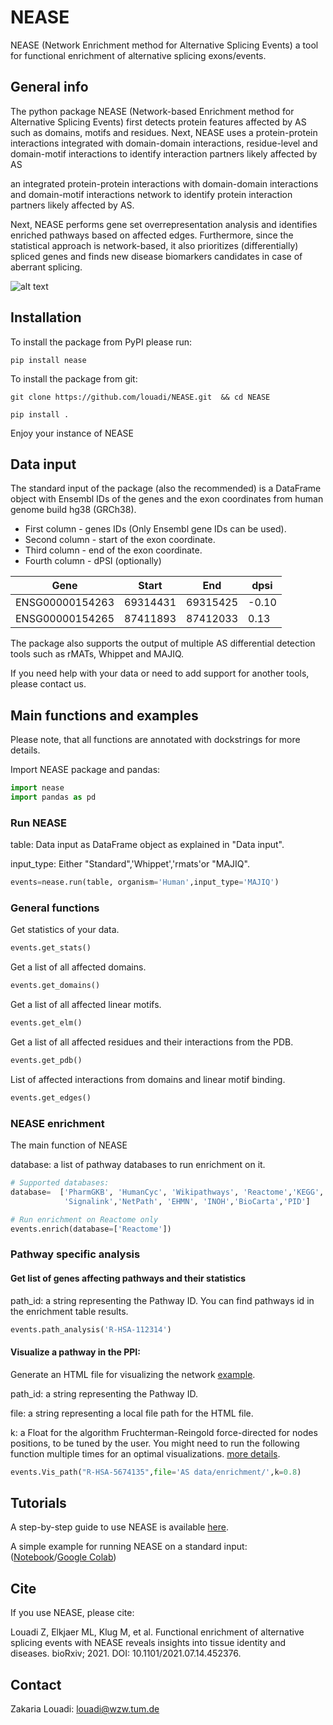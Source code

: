 # NEASE
NEASE  (Network Enrichment method for Alternative Splicing Events) a tool for functional enrichment of alternative splicing exons/events. 


## General info
The python package NEASE (Network-based Enrichment method for Alternative Splicing Events) first detects protein features affected by AS such as domains, motifs and residues. Next, NEASE uses  a protein-protein interactions integrated with domain-domain interactions, residue-level and domain-motif interactions to identify interaction partners likely affected by AS


an integrated protein-protein interactions with domain-domain interactions and domain-motif interactions network to identify protein interaction partners likely affected by AS. 

Next, NEASE performs gene set overrepresentation analysis and identifies enriched pathways based on affected edges. Furthermore, since the statistical approach is network-based, it also prioritizes (differentially) spliced genes and finds new disease biomarkers candidates in case of aberrant splicing.


![alt text](https://user-images.githubusercontent.com/22538496/122232299-6a25cb00-cebb-11eb-8230-b16b6db81b01.png)



## Installation

To install the package from PyPI please run:

`pip install nease` 

To install the package from git:

`git clone https://github.com/louadi/NEASE.git  && cd NEASE`

`pip install .`


Enjoy your instance of NEASE




## Data input

The standard input of the package (also the recommended) is a DataFrame object with Ensembl IDs of the genes and the exon coordinates from human genome build hg38 (GRCh38).

- First column  - genes IDs (Only Ensembl gene IDs can be used).
- Second column - start of the exon coordinate.
- Third column  - end of the exon coordinate.
- Fourth column - dPSI (optionally)



| Gene              |   Start   |   End     |dpsi  | 
|-------------------|-----------|-----------|------|
| ENSG00000154263   | 69314431  | 69315425  |-0.10 | 
| ENSG00000154265   | 87411893  | 87412033  | 0.13 | 



The package also supports the output of multiple AS differential detection tools such as rMATs, Whippet and MAJIQ.

If you need help with your data or need to add support for another tools, please contact us.



## Main functions and examples

Please note, that all functions are annotated with dockstrings for more details.

Import NEASE package and pandas:

```python
import nease
import pandas as pd
```



### Run NEASE 

table: Data input as DataFrame object as explained in "Data input".


input_type: Either "Standard",'Whippet','rmats'or "MAJIQ".

```python
events=nease.run(table, organism='Human',input_type='MAJIQ')
```


###  General functions
Get statistics of your data.

```python
events.get_stats()
```


Get a list of all affected domains.
```python
events.get_domains()
```



Get a list of all affected linear motifs.

```python
events.get_elm()
```



Get a list of all affected residues and their interactions from the PDB.

```python
events.get_pdb()
```


List of affected interactions from domains and linear motif binding.

```python
events.get_edges()
```

###  NEASE enrichment 

The main function of NEASE

database: a list of pathway databases to run enrichment on it. 


```python
# Supported databases:
database=  ['PharmGKB', 'HumanCyc', 'Wikipathways', 'Reactome','KEGG', 'SMPDB',
            'Signalink','NetPath', 'EHMN', 'INOH','BioCarta','PID']

# Run enrichment on Reactome only
events.enrich(database=['Reactome'])
```


###  Pathway specific analysis


#### Get list of genes affecting pathways and their statistics
path_id: a string representing the Pathway ID. You can find pathways id in the enrichment table results.


```python
events.path_analysis('R-HSA-112314')
```


#### Visualize a pathway in the PPI:

Generate an HTML file for visualizing the network [example](https://tender-elion-977996.netlify.app/).

path_id: a string representing the Pathway ID.

file: a string representing a local file path for the HTML file.

k: a Float for the algorithm  Fruchterman-Reingold force-directed for nodes positions, to be tuned by the user. You might need to run the following function multiple times for an optimal visualizations.
        [more details](https://networkx.org/documentation/stable/reference/generated/networkx.drawing.layout.spring_layout.html).
       

```python
events.Vis_path("R-HSA-5674135",file='AS data/enrichment/',k=0.8)
```





## Tutorials


A step-by-step guide to use NEASE is available [here](https://github.com/louadi/NEASE-tutorials).


A simple example for running NEASE on a standard input:
([Notebook](https://github.com/louadi/NEASE-tutorials/blob/main/DCM_analysis.ipynb)/[Google Colab](https://colab.research.google.com/github/louadi/NEASE-tutorials/blob/main/DCM_analysis.ipynb))




## Cite

If you use NEASE, please cite:

Louadi Z, Elkjaer ML, Klug M, et al. Functional enrichment of alternative splicing events with NEASE reveals insights into tissue identity and diseases. bioRxiv; 2021. DOI: 10.1101/2021.07.14.452376.



## Contact 
Zakaria Louadi: louadi@wzw.tum.de
